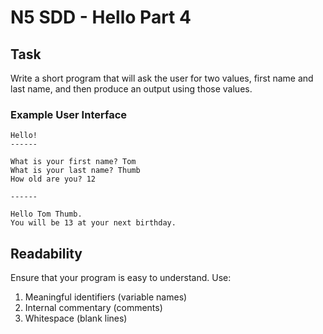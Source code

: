 # N5 SDD - Hello Part 4

## Task

Write a short program that will ask the user for two values, first name and last name, and then produce an output using those values.


### Example User Interface

```
Hello!
------

What is your first name? Tom
What is your last name? Thumb
How old are you? 12

------

Hello Tom Thumb.
You will be 13 at your next birthday.
```


## Readability

Ensure that your program is easy to understand.  Use:

1. Meaningful identifiers (variable names)
2. Internal commentary (comments)
3. Whitespace (blank lines)
